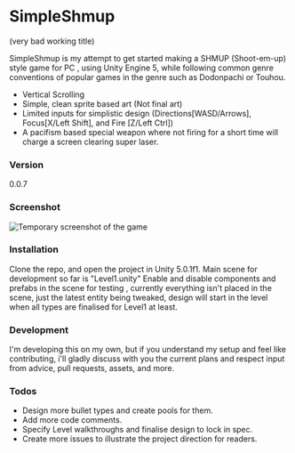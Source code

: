 # SimpleShmup 
(very bad working title)

SimpleShmup is my attempt to get started making a SHMUP (Shoot-em-up) style game for PC , using Unity Engine 5,
while following common genre conventions of popular games in the genre such as Dodonpachi or Touhou.

  - Vertical Scrolling
  - Simple, clean sprite based art (Not final art)
  - Limited inputs for simplistic design (Directions[WASD/Arrows], Focus[X/Left Shift], and Fire [Z/Left Ctrl])
  - A pacifism based special weapon where not firing for a short time will charge a screen clearing super laser.

### Version
0.0.7


### Screenshot
![Temporary screenshot of the game](http://blog.christiancod.es/uploads?url=2015-08-06_22_11_53shmuptempscreenshot "Temporary Screenshot")


### Installation

Clone the repo, and open the project in Unity 5.0.1f1.
Main scene for development so far is "Level1.unity"
Enable and disable components and prefabs in the scene for testing , currently everything isn't placed in the scene, just the latest entity being tweaked, design will start in the level when all types are finalised for Level1 at least.

### Development

I'm developing this on my own, but if you understand my setup and feel like contributing, i'll gladly discuss with you the current plans and respect input from advice, pull requests, assets, and more.

### Todos

 - Design more bullet types and create pools for them.
 - Add more code comments.
 - Specify Level walkthroughs and finalise design to lock in spec.
 - Create more issues to illustrate the project direction for readers.
